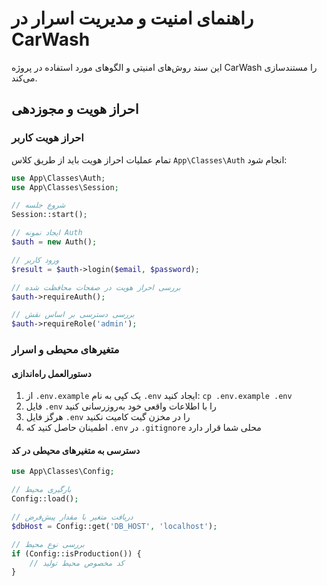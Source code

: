 # راهنمای امنیت و مدیریت اسرار در CarWash

این سند روش‌های امنیتی و الگوهای مورد استفاده در پروژه CarWash را مستندسازی می‌کند.

## احراز هویت و مجوزدهی

### احراز هویت کاربر

تمام عملیات احراز هویت باید از طریق کلاس `App\Classes\Auth` انجام شود:

```php
use App\Classes\Auth;
use App\Classes\Session;

// شروع جلسه
Session::start();

// ایجاد نمونه Auth
$auth = new Auth();

// ورود کاربر
$result = $auth->login($email, $password);

// بررسی احراز هویت در صفحات محافظت شده
$auth->requireAuth();

// بررسی دسترسی بر اساس نقش
$auth->requireRole('admin');
```

### متغیرهای محیطی و اسرار

#### دستورالعمل راه‌اندازی
1. از `.env.example` یک کپی به نام `.env` ایجاد کنید: `cp .env.example .env`
2. فایل `.env` را با اطلاعات واقعی خود به‌روزرسانی کنید
3. هرگز فایل `.env` را در مخزن گیت کامیت نکنید
4. اطمینان حاصل کنید که `.env` در `.gitignore` محلی شما قرار دارد

#### دسترسی به متغیرهای محیطی در کد
```php
use App\Classes\Config;

// بارگیری محیط
Config::load();

// دریافت متغیر با مقدار پیش‌فرض
$dbHost = Config::get('DB_HOST', 'localhost');

// بررسی نوع محیط
if (Config::isProduction()) {
    // کد مخصوص محیط تولید
}
```